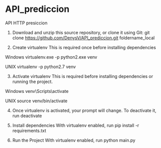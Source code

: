 # API_prediccion
API HTTP presiccion

1. Download and unzip this source repository, or clone it using Git:
  git clone https://github.com/DenysV/API_prediccion.git foldername_local

2. Create virtualenv
This is required once before installing dependencies

Windows
  virtualenv.exe -p python2.exe venv

UNIX
  virtualenv -p python2.7 venv

3. Activate virtualenv
This is required before installing dependencies or running the project.

Windows
  venv\Scripts\activate

UNIX
  source venv/bin/activate

4. Once virtualenv is activated, your prompt will change. To deactivate it, run
deactivate

5. Install dependencies
With virtualenv enabled, run
  pip install -r requirements.txt

6. Run the Project
With virtualenv enabled, run
  python main.py
